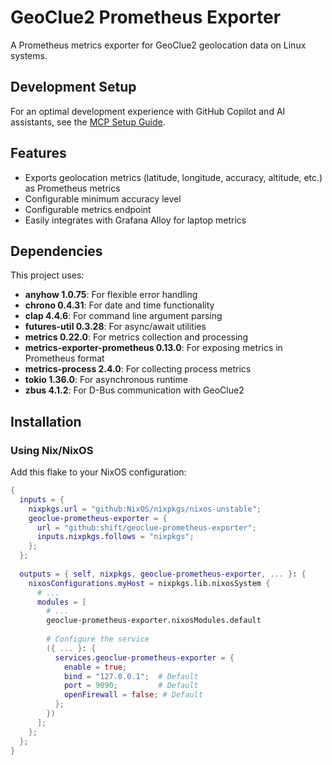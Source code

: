 # GeoClue2 Prometheus Exporter

A Prometheus metrics exporter for GeoClue2 geolocation data on Linux systems.

## Development Setup

For an optimal development experience with GitHub Copilot and AI assistants, see the [MCP Setup Guide](docs/MCP_SETUP.md).

## Features

- Exports geolocation metrics (latitude, longitude, accuracy, altitude, etc.) as Prometheus metrics
- Configurable minimum accuracy level
- Configurable metrics endpoint
- Easily integrates with Grafana Alloy for laptop metrics

## Dependencies

This project uses:

- **anyhow 1.0.75**: For flexible error handling
- **chrono 0.4.31**: For date and time functionality
- **clap 4.4.6**: For command line argument parsing
- **futures-util 0.3.28**: For async/await utilities
- **metrics 0.22.0**: For metrics collection and processing
- **metrics-exporter-prometheus 0.13.0**: For exposing metrics in Prometheus format
- **metrics-process 2.4.0**: For collecting process metrics
- **tokio 1.36.0**: For asynchronous runtime
- **zbus 4.1.2**: For D-Bus communication with GeoClue2

## Installation

### Using Nix/NixOS

Add this flake to your NixOS configuration:

```nix
{
  inputs = {
    nixpkgs.url = "github:NixOS/nixpkgs/nixos-unstable";
    geoclue-prometheus-exporter = {
      url = "github:shift/geoclue-prometheus-exporter";
      inputs.nixpkgs.follows = "nixpkgs";
    };
  };
  
  outputs = { self, nixpkgs, geoclue-prometheus-exporter, ... }: {
    nixosConfigurations.myHost = nixpkgs.lib.nixosSystem {
      # ...
      modules = [
        # ...
        geoclue-prometheus-exporter.nixosModules.default
        
        # Configure the service
        ({ ... }: {
          services.geoclue-prometheus-exporter = {
            enable = true;
            bind = "127.0.0.1";  # Default
            port = 9090;         # Default
            openFirewall = false; # Default
          };
        })
      ];
    };
  };
}
